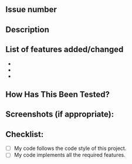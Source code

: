 <!--- Provide a general summary of your changes in the Title above -->

## Issue number
<!--- If there is an associated github issues, please specify here -->

## Description
<!--- Describe your changes in detail -->

## List of features added/changed
<!--- What types of changes does your code introduce? Put an `x` in all the boxes that apply: -->
- 
- 
- 

## How Has This Been Tested?
<!--- Please describe in detail how you tested your changes. -->
<!--- Include details of your testing environment, tests ran to see how -->
<!--- your change affects other areas of the code, etc. -->

## Screenshots (if appropriate):

## Checklist:
<!--- Go over all the following points, and put an `x` in all the boxes that apply. -->
<!--- If you're unsure about any of these, don't hesitate to ask. We're here to help! -->
- [ ] My code follows the code style of this project.
- [ ] My code implements all the required features.
